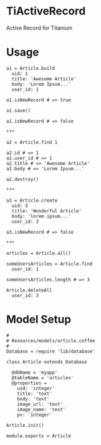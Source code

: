 # TiActiveRecord

Active Record for Titanium

# Usage

    a1 = Article.build
      uid: 1
      title: 'Awesome Article'
      body: 'Lorem Ipsum...'
      user_id: 1

    a1.isNewRecord # => true

    a1.save()

    a1.isNewRecord # => false

    ***

    a2 = Article.find 1

    a2.id # => 1
    a2.user_id # => 1
    a2.title # => 'Awesome Article'
    a2.body # => 'Lorem Ipsum...'

    a2.destroy()

    ***

    a3 = Article.create
      uid: 3
      title: 'Wonderful Article'
      body: 'lorem ipsum...'
      user_id: 3

    a3.isNewRecord # => false

    ***

    articles = Article.all()

    someUsersArticles = Article.find
      user_id: 1

    someUsersArticles.length # => 3

    Article.deleteAll
      user_id: 3

# Model Setup

    #
    # Resources/models/article.coffee
    #
    Database = require 'lib/database'

    class Article extends Database

      @dbName = 'myapp'
      @tableName = 'articles'
      @properties =
        uid: 'integer'
        title: 'text'
        body: 'text'
        image_url: 'text'
        image_name: 'text'
        pv: 'integer'

    Article.init()

    module.exports = Article

